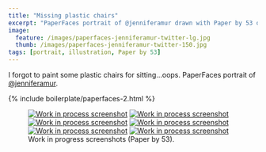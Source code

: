 ```yaml
---
title: "Missing plastic chairs"
excerpt: "PaperFaces portrait of @jenniferamur drawn with Paper by 53 on an iPad."
image: 
  feature: /images/paperfaces-jenniferamur-twitter-lg.jpg
  thumb: /images/paperfaces-jenniferamur-twitter-150.jpg
tags: [portrait, illustration, Paper by 53]
---
```


I forgot to paint some plastic chairs for sitting…oops. PaperFaces portrait of [@jenniferamur](http://twitter.com/jenniferamur).

{% include boilerplate/paperfaces-2.html %}

<figure class="half">
	<a href="{{ site.url }}/images/paperfaces-jenniferamur-process-1-lg.jpg"><img src="{{ site.url }}/images/paperfaces-jenniferamur-process-1-600.jpg" alt="Work in process screenshot"></a>
	<a href="{{ site.url }}/images/paperfaces-jenniferamur-process-2-lg.jpg"><img src="{{ site.url }}/images/paperfaces-jenniferamur-process-2-600.jpg" alt="Work in process screenshot"></a>
	<a href="{{ site.url }}/images/paperfaces-jenniferamur-process-3-lg.jpg"><img src="{{ site.url }}/images/paperfaces-jenniferamur-process-3-600.jpg" alt="Work in process screenshot"></a>
	<a href="{{ site.url }}/images/paperfaces-jenniferamur-process-4-lg.jpg"><img src="{{ site.url }}/images/paperfaces-jenniferamur-process-4-600.jpg" alt="Work in process screenshot"></a>
	<a href="{{ site.url }}/images/paperfaces-jenniferamur-process-5-lg.jpg"><img src="{{ site.url }}/images/paperfaces-jenniferamur-process-5-600.jpg" alt="Work in process screenshot"></a>
	<a href="{{ site.url }}/images/paperfaces-jenniferamur-process-6-lg.jpg"><img src="{{ site.url }}/images/paperfaces-jenniferamur-process-6-600.jpg" alt="Work in process screenshot"></a>
	<figcaption>Work in progress screenshots (Paper by 53).</figcaption>
</figure>